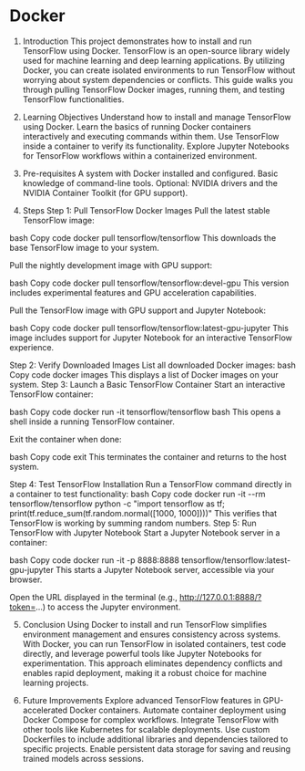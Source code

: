 # Docker

1. Introduction
This project demonstrates how to install and run TensorFlow using Docker. TensorFlow is an open-source library widely used for machine learning and deep learning applications. By utilizing Docker, you can create isolated environments to run TensorFlow without worrying about system dependencies or conflicts. This guide walks you through pulling TensorFlow Docker images, running them, and testing TensorFlow functionalities.

2. Learning Objectives
Understand how to install and manage TensorFlow using Docker.
Learn the basics of running Docker containers interactively and executing commands within them.
Use TensorFlow inside a container to verify its functionality.
Explore Jupyter Notebooks for TensorFlow workflows within a containerized environment.
3. Pre-requisites
A system with Docker installed and configured.
Basic knowledge of command-line tools.
Optional: NVIDIA drivers and the NVIDIA Container Toolkit (for GPU support).
4. Steps
Step 1: Pull TensorFlow Docker Images
Pull the latest stable TensorFlow image:

bash
Copy code
docker pull tensorflow/tensorflow
This downloads the base TensorFlow image to your system.

Pull the nightly development image with GPU support:

bash
Copy code
docker pull tensorflow/tensorflow:devel-gpu
This version includes experimental features and GPU acceleration capabilities.

Pull the TensorFlow image with GPU support and Jupyter Notebook:

bash
Copy code
docker pull tensorflow/tensorflow:latest-gpu-jupyter
This image includes support for Jupyter Notebook for an interactive TensorFlow experience.

Step 2: Verify Downloaded Images
List all downloaded Docker images:
bash
Copy code
docker images
This displays a list of Docker images on your system.
Step 3: Launch a Basic TensorFlow Container
Start an interactive TensorFlow container:

bash
Copy code
docker run -it tensorflow/tensorflow bash
This opens a shell inside a running TensorFlow container.

Exit the container when done:

bash
Copy code
exit
This terminates the container and returns to the host system.

Step 4: Test TensorFlow Installation
Run a TensorFlow command directly in a container to test functionality:
bash
Copy code
docker run -it --rm tensorflow/tensorflow python -c "import tensorflow as tf; print(tf.reduce_sum(tf.random.normal([1000, 1000])))"
This verifies that TensorFlow is working by summing random numbers.
Step 5: Run TensorFlow with Jupyter Notebook
Start a Jupyter Notebook server in a container:

bash
Copy code
docker run -it -p 8888:8888 tensorflow/tensorflow:latest-gpu-jupyter
This starts a Jupyter Notebook server, accessible via your browser.

Open the URL displayed in the terminal (e.g., http://127.0.0.1:8888/?token=...) to access the Jupyter environment.

5. Conclusion
Using Docker to install and run TensorFlow simplifies environment management and ensures consistency across systems. With Docker, you can run TensorFlow in isolated containers, test code directly, and leverage powerful tools like Jupyter Notebooks for experimentation. This approach eliminates dependency conflicts and enables rapid deployment, making it a robust choice for machine learning projects.

6. Future Improvements
Explore advanced TensorFlow features in GPU-accelerated Docker containers.
Automate container deployment using Docker Compose for complex workflows.
Integrate TensorFlow with other tools like Kubernetes for scalable deployments.
Use custom Dockerfiles to include additional libraries and dependencies tailored to specific projects.
Enable persistent data storage for saving and reusing trained models across sessions.
